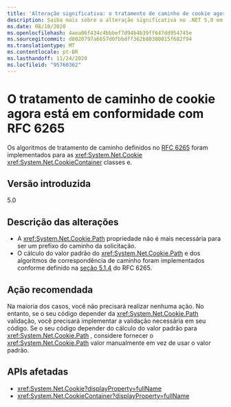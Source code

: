 ```yaml
---
title: 'Alteração significativa: o tratamento de caminho de cookie agora está em conformidade com RFC 6265'
description: Saiba mais sobre a alteração significativa no .NET 5,0 em que os algoritmos de tratamento de caminhos definidos na RFC 6265 foram implementados para as classes cookie e CookieContainer.
ms.date: 08/18/2020
ms.openlocfilehash: 4aea06f434c4bbbef7d94b4b39ff647dd954745e
ms.sourcegitcommit: d8020797a6657d0fbbdff362b80300815f682f94
ms.translationtype: MT
ms.contentlocale: pt-BR
ms.lasthandoff: 11/24/2020
ms.locfileid: "95760362"
---
```

# <a name="cookie-path-handling-now-conforms-to-rfc-6265"></a>O tratamento de caminho de cookie agora está em conformidade com RFC 6265

Os algoritmos de tratamento de caminho definidos no [RFC 6265](https://tools.ietf.org/html/rfc6265) foram implementados para as <xref:System.Net.Cookie> <xref:System.Net.CookieContainer> classes e.

## <a name="version-introduced"></a>Versão introduzida

5.0

## <a name="change-description"></a>Descrição das alterações

- A <xref:System.Net.Cookie.Path> propriedade não é mais necessária para ser um prefixo do caminho da solicitação.
- O cálculo do valor padrão do <xref:System.Net.Cookie.Path> e dos algoritmos de correspondência de caminho foram implementados conforme definido na [seção 5.1.4](https://tools.ietf.org/html/rfc6265#section-5.1.4) do RFC 6265.

## <a name="recommended-action"></a>Ação recomendada

Na maioria dos casos, você não precisará realizar nenhuma ação. No entanto, se o seu código depender da <xref:System.Net.Cookie.Path> validação, você precisará implementar a validação necessária em seu código. Se o seu código depender do cálculo do valor padrão para <xref:System.Net.Cookie.Path> , considere fornecer o <xref:System.Net.Cookie.Path> valor manualmente em vez de usar o valor padrão.

## <a name="affected-apis"></a>APIs afetadas

- <xref:System.Net.Cookie?displayProperty=fullName>
- <xref:System.Net.CookieContainer?displayProperty=fullName>

<!--

### Affected APIs

- `T:System.Net.Cookie`
- `T:System.Net.CookieContainer`

### Category

Networking

-->
